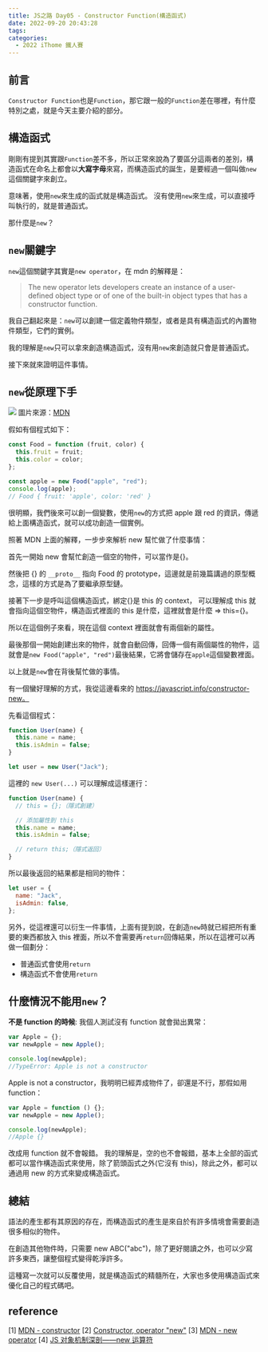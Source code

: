 ```yaml
---
title: JS之路 Day05 - Constructor Function(構造函式)
date: 2022-09-20 20:43:28
tags:
categories:
  - 2022 iThome 鐵人賽
---
```


## 前言

`Constructor Function`也是`Function`，那它跟一般的`Function`差在哪裡，有什麼特別之處，就是今天主要介紹的部分。

<!--more-->

## 構造函式

剛剛有提到其實跟`Function`差不多，所以正常來說為了要區分這兩者的差別，構造函式在命名上都會以**大寫字母**來寫，而構造函式的誕生，是要經過一個叫做`new`這個關鍵字來創立。

意味著，使用`new`來生成的函式就是構造函式。
沒有使用`new`來生成，可以直接呼叫執行的，就是普通函式。

那什麼是`new`？

## `new`關鍵字

`new`這個關鍵字其實是`new operator`，在 mdn 的解釋是：

> The new operator lets developers create an instance of a user-defined object type or of one of the built-in object types that has a constructor function.

我自己翻起來是：`new`可以創建一個定義物件類型，或者是具有構造函式的內置物件類型，它們的實例。

我的理解是`new`只可以拿來創造構造函式，沒有用`new`來創造就只會是普通函式。

接下來就來證明這件事情。

## `new`從原理下手

![](https://i.imgur.com/O5QYgD6.png)
圖片來源：[MDN](https://developer.mozilla.org/en-US/docs/Web/JavaScript/Reference/Operators/new)

假如有個程式如下：

```javascript
const Food = function (fruit, color) {
  this.fruit = fruit;
  this.color = color;
};

const apple = new Food("apple", "red");
console.log(apple);
// Food { fruit: 'apple', color: 'red' }
```

很明顯，我們後來可以創一個變數，使用`new`的方式把 apple 跟 red 的資訊，傳遞給上面構造函式，就可以成功創造一個實例。

照著 MDN 上面的解釋，一步步來解析 new 幫忙做了什麼事情：

首先一開始 new 會幫忙創造一個空的物件，可以當作是{}。

然後把 {} 的 `__proto__` 指向 Food 的 prototype，這邊就是前幾篇講過的原型概念，這樣的方式是為了要繼承原型鏈。

接著下一步是呼叫這個構造函式，綁定{}是 this 的 context，
可以理解成 this 就會指向這個空物件，構造函式裡面的 this 是什麼，這裡就會是什麼 => this={}。

所以在這個例子來看，現在這個 context 裡面就會有兩個新的屬性。

最後那個一開始創建出來的物件，就會自動回傳，回傳一個有兩個屬性的物件，這就會是`new Food("apple", "red")`最後結果，它將會儲存在`apple`這個變數裡面。

以上就是`new`會在背後幫忙做的事情。

有一個蠻好理解的方式，我從這邊看來的 https://javascript.info/constructor-new。

先看這個程式：

```javascript
function User(name) {
  this.name = name;
  this.isAdmin = false;
}

let user = new User("Jack");
```

這裡的 `new User(...)` 可以理解成這樣運行：

```javascript
function User(name) {
  // this = {};（隱式創建）

  // 添加屬性到 this
  this.name = name;
  this.isAdmin = false;

  // return this;（隱式返回）
}
```

所以最後返回的結果都是相同的物件：

```javascript
let user = {
  name: "Jack",
  isAdmin: false,
};
```

另外，從這裡還可以衍生一件事情，上面有提到說，在創造`new`時就已經把所有重要的東西都放入 this 裡面，所以不會需要再`return`回傳結果，所以在這裡可以再做一個劃分：

- 普通函式會使用`return`
- 構造函式不會使用`return`

## 什麼情況不能用`new`？

**不是 function 的時候**:
我個人測試沒有 function 就會拋出異常：

```javascript
var Apple = {};
var newApple = new Apple();

console.log(newApple);
//TypeError: Apple is not a constructor
```

Apple is not a constructor，我明明已經弄成物件了，卻還是不行，那假如用 function：

```javascript
var Apple = function () {};
var newApple = new Apple();

console.log(newApple);
//Apple {}
```

改成用 function 就不會報錯。
我的理解是，空的也不會報錯，基本上全部的函式都可以當作構造函式來使用，除了箭頭函式之外(它沒有 this)，除此之外，都可以通過用 new 的方式來變成構造函式。

## 總結

語法的產生都有其原因的存在，而構造函式的產生是來自於有許多情境會需要創造很多相似的物件。

在創造其他物件時，只需要 new ABC("abc")，除了更好閱讀之外，也可以少寫許多東西，讓整個程式變得乾淨許多。

這種寫一次就可以反覆使用，就是構造函式的精髓所在，大家也多使用構造函式來優化自己的程式碼吧。

## reference

[1] [MDN - constructor](https://developer.mozilla.org/en-US/docs/Web/JavaScript/Reference/Classes/constructor)
[2] [Constructor, operator "new"](https://javascript.info/constructor-new)
[3] [MDN - new operator](https://developer.mozilla.org/en-US/docs/Web/JavaScript/Reference/Operators/new)
[4] [JS 对象机制深剖——new 运算符](https://www.cnblogs.com/aaronjs/archive/2012/07/04/2575570.html)
